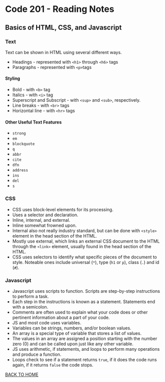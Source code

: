 # Code 201 - Reading Notes
<!-- All notes were taken from Reading assignment 2 references in Jon Duckett's book -->

## Basics of HTML, CSS, and Javascript

### Text

Text can be shown in HTML using several different ways.

- Headings - represented with `<h1>` through `<h6>` tags
- Paragraphs - represented with `<p>`tags

#### Styling

- Bold - with `<b>` tag
- Italics - with `<i>` tag
- Superscript and Subscript - with `<sup>` and `<sub>`, respectively.
- Line breaks - with `<br>` tags
- Horizontal line - with `<hr>` tags


#### Other Useful Text Features

- `strong`
- `em`
- `blockquote`
- `q`
- `abbr`
- `cite`
- `dfn`
- `address`
- `ins`
- `del`
- `s`

### CSS

- CSS uses block-level elements for its processing.
- Uses a selector and declaration.
- Inline, internal, and external.
- Inline somewhat frowned upon.
- Internal also not really industry standard, but can be done with `<style>` element in the head section of the HTML.
- Mostly use external, which links an external CSS document to the HTML through the `<link>` element, usually found in the head section of the HTML.
- CSS uses selectors to identify what specific pieces of the document to style. Noteable ones include universal (`*`), type (`h1` or `p`), class (`.`) and id (`#`).


### Javascript

- Javascript uses scripts to function. Scripts are step-by-step instructions to perform a task.
- Each step in the instructions is known as a statement. Statements end with a semicolon.
- Comments are often used to explain what your code does or other pertinent information about a part of your code.
- JS and most code uses variables.
- Variables can be strings, numbers, and/or boolean values.
- An array is a special type of variable that stores a list of values.
- The values in an array are assigned a position starting with the number zero (0) and can be called upon just like any other variable.
- JS uses arithmetic, if statements, and loops to perform many operations and produce a function.
- Loops check to see if a statement returns `true`, if it does the code runs again, if it returns `false` the code stops.

[BACK TO HOME](/mnt/c/Users/haust/codefellows/code201/reading-notes/README.md)
